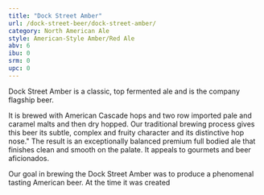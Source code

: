 ```yaml
---
title: "Dock Street Amber"
url: /dock-street-beer/dock-street-amber/
category: North American Ale
style: American-Style Amber/Red Ale
abv: 6
ibu: 0
srm: 0
upc: 0
---
```

Dock Street Amber is a classic, top fermented ale and is the company flagship beer. 

It is brewed with American Cascade hops and two row imported pale and caramel malts and then dry hopped. Our traditional brewing process gives this beer its subtle, complex and fruity character and its distinctive hop nose." The result is an exceptionally balanced premium full bodied ale that finishes clean and smooth on the palate. It appeals to gourmets and beer aficionados.

Our goal in brewing the Dock Street Amber was to produce a phenomenal tasting American beer. At the time it was created
